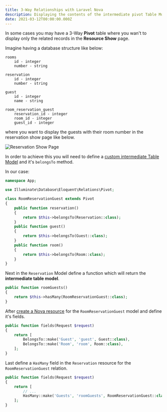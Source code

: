 ```yaml
---
title: 3-Way Relationships with Laravel Nova
description: Displaying the contents of the intermediate pivot Table Model in Laravel Nova.
date: 2021-03-12T00:00:00.000Z
---
```


 In some cases you may have a 3-Way **Pivot** table where you wan't to display only the related 
 records in the **Resource Show** page. 

 Imagine having a database structure like below:
 ```
 rooms
     id - integer
     number - string

 reservation
     id - integer
     number - string

 guest
     id - integer
     name - string

 room_reservation_guest
     reservation_id - integer
     room_id - integer
     guest_id - integer
 ```

 where you want to display the guests with their room number in the reservation show page like below.

![Reservation Show Page](img/nova-reservation-show.png)

 In order to achieve this you will need to define a [custom intermediate Table Model](https://laravel.com/docs/8.x/eloquent-relationships#defining-custom-intermediate-table-models) 
 and it's `belongsTo` method.

 In our case:
 ```php
 namespace App;

use Illuminate\Database\Eloquent\Relations\Pivot;

 class RoomReservationGuest extends Pivot
 {
     public function reservation()
     {
         return $this->belongsTo(Reservation::class);
     }
     public function guest()
     {
         return $this->belongsTo(Guest::class);
     }
     public function room()
     {
         return $this->belongsTo(Room::class);
     }
 }
 ```

 Next in the `Reservation` Model define a function which will return the **intermediate table model**.

 ```php
 public function roomGuests()
 {
     return $this->hasMany(RoomReservationGuest::class);
 }
 ```

 After [create a Nova resource](./../resources/#defining-resources) for the `RoomReservationGuest` model and define it's fields.

 ```php
 public function fields(Request $request)
 {
     return [
         BelongsTo::make('Guest', 'guest', Guest::class),
         BelongsTo::make('Room', 'room', Room::class),
     ];
 }
 ```

Last define a `HasMany` field in the `Reservation` resource for the `RoomReservationGuest` relation.
 ```php
 public function fields(Request $request)
 {
     return [
         // ... 
         HasMany::make('Guests', 'roomGuests', RoomReservationGuest::class),
     ];
 }
 ```
